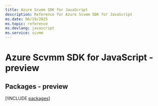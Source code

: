```yaml
---
title: Azure Scvmm SDK for JavaScript
description: Reference for Azure Scvmm SDK for JavaScript
ms.date: 06/19/2025
ms.topic: reference
ms.devlang: javascript
ms.service: scvmm
---
```

# Azure Scvmm SDK for JavaScript - preview
## Packages - preview
[!INCLUDE [packages](scvmm-index.md)]